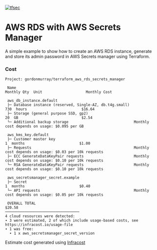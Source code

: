 [![tfsec](https://github.com/gordonmurray/terraform_aws_rds_secrets_manager/actions/workflows/tfsec-analysis.yml/badge.svg)](https://github.com/gordonmurray/terraform_aws_rds_secrets_manager/actions/workflows/tfsec-analysis.yml)

# AWS RDS with AWS Secrets Manager

A simple example to show how to create an AWS RDS instance, generate and store its admin password in AWS Secrets manager using Terraform.


### Cost
```
Project: gordonmurray/terraform_aws_rds_secrets_manager

 Name                                                            Monthly Qty  Unit                    Monthly Cost 
                                                                                                                   
 aws_db_instance.default                                                                                           
 ├─ Database instance (reserved, Single-AZ, db.t4g.small)                730  hours                         $16.64 
 ├─ Storage (general purpose SSD, gp2)                                    20  GB                             $2.54 
 └─ Additional backup storage                              Monthly cost depends on usage: $0.095 per GB            
                                                                                                                   
 aws_kms_key.default                                                                                               
 ├─ Customer master key                                                    1  months                         $1.00 
 ├─ Requests                                               Monthly cost depends on usage: $0.03 per 10k requests   
 ├─ ECC GenerateDataKeyPair requests                       Monthly cost depends on usage: $0.10 per 10k requests   
 └─ RSA GenerateDataKeyPair requests                       Monthly cost depends on usage: $0.10 per 10k requests   
                                                                                                                   
 aws_secretsmanager_secret.example                                                                                 
 ├─ Secret                                                                 1  months                         $0.40 
 └─ API requests                                           Monthly cost depends on usage: $0.05 per 10k requests   
                                                                                                                   
 OVERALL TOTAL                                                                                              $20.58 
──────────────────────────────────
4 cloud resources were detected:
∙ 3 were estimated, 2 of which include usage-based costs, see https://infracost.io/usage-file
∙ 1 was free:
  ∙ 1 x aws_secretsmanager_secret_version
```

Estimate cost generated using [Infracost](https://github.com/Infracost/infracost) 
